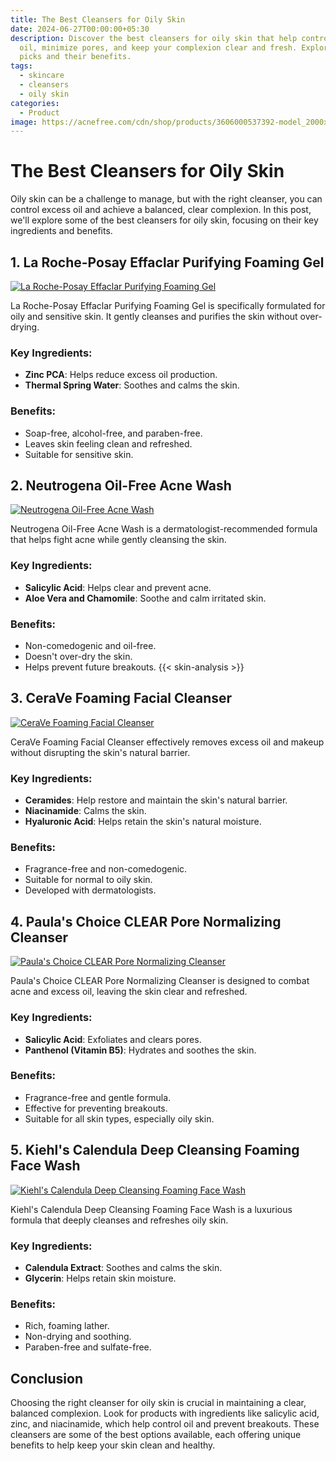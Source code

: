 ```yaml
---
title: The Best Cleansers for Oily Skin
date: 2024-06-27T00:00:00+05:30
description: Discover the best cleansers for oily skin that help control excess
  oil, minimize pores, and keep your complexion clear and fresh. Explore our top
  picks and their benefits.
tags:
  - skincare
  - cleansers
  - oily skin
categories:
  - Product
image: https://acnefree.com/cdn/shop/products/3606000537392-model_2000x2000.jpg?v=1634854375
---
```



# The Best Cleansers for Oily Skin

Oily skin can be a challenge to manage, but with the right cleanser, you can control excess oil and achieve a balanced, clear complexion. In this post, we'll explore some of the best cleansers for oily skin, focusing on their key ingredients and benefits.

## 1. **La Roche-Posay Effaclar Purifying Foaming Gel**

[![La Roche-Posay Effaclar Purifying Foaming Gel](https://static.thcdn.com/images/large/original//productimg/1600/1600/11434754-1045138724467775.jpg)](https://www.walmart.com/ip/La-Roche-Posay-Effaclar-Purifying-Foaming-Gel-Cleanser-for-Oily-Skin-13-52-Fl-Oz/657602648)

La Roche-Posay Effaclar Purifying Foaming Gel is specifically formulated for oily and sensitive skin. It gently cleanses and purifies the skin without over-drying.

### Key Ingredients:
- **Zinc PCA**: Helps reduce excess oil production.
- **Thermal Spring Water**: Soothes and calms the skin.

### Benefits:
- Soap-free, alcohol-free, and paraben-free.
- Leaves skin feeling clean and refreshed.
- Suitable for sensitive skin.

## 2. **Neutrogena Oil-Free Acne Wash**

[![Neutrogena Oil-Free Acne Wash](https://images-cdn.ubuy.co.in/64fbbe454219dc4cbc56b5f7-neutrogena-oil-free-acne-face-wash-with.jpg)](https://www.walmart.com/ip/Neutrogena-Oil-Free-Salicylic-Acid-Acne-Face-Wash-and-Facial-Cleanser-9-1-fl-oz/10308600)

Neutrogena Oil-Free Acne Wash is a dermatologist-recommended formula that helps fight acne while gently cleansing the skin.

### Key Ingredients:
- **Salicylic Acid**: Helps clear and prevent acne.
- **Aloe Vera and Chamomile**: Soothe and calm irritated skin.

### Benefits:
- Non-comedogenic and oil-free.
- Doesn't over-dry the skin.
- Helps prevent future breakouts.
{{< skin-analysis >}}

## 3. **CeraVe Foaming Facial Cleanser**

[![CeraVe Foaming Facial Cleanser](https://static.beautytocare.com/cdn-cgi/image/width=1600,height=1600,f=auto/media/catalog/product//c/e/cerave-foaming-cleanser-normal-to-oily-skin-236ml_3.jpg)](https://www.walmart.com/ip/CeraVe-Foaming-Facial-Cleanser-Daily-Face-Wash-for-Normal-to-Oily-Skin-12-fl-oz/836389588)

CeraVe Foaming Facial Cleanser effectively removes excess oil and makeup without disrupting the skin's natural barrier.

### Key Ingredients:
- **Ceramides**: Help restore and maintain the skin's natural barrier.
- **Niacinamide**: Calms the skin.
- **Hyaluronic Acid**: Helps retain the skin's natural moisture.

### Benefits:
- Fragrance-free and non-comedogenic.
- Suitable for normal to oily skin.
- Developed with dermatologists.

## 4. **Paula's Choice CLEAR Pore Normalizing Cleanser**

[![Paula's Choice CLEAR Pore Normalizing Cleanser](https://theskincarelibrary.com/cdn/shop/products/Paula_sChoiceClearPoreNormalizingCleanser_800x.jpg?v=1639422638)](https://www.walmart.com/ip/CLEAR-Pore-Normalizing-Acne-Cleanser-6-oz-177-mL/2677471334)

Paula's Choice CLEAR Pore Normalizing Cleanser is designed to combat acne and excess oil, leaving the skin clear and refreshed.

### Key Ingredients:
- **Salicylic Acid**: Exfoliates and clears pores.
- **Panthenol (Vitamin B5)**: Hydrates and soothes the skin.

### Benefits:
- Fragrance-free and gentle formula.
- Effective for preventing breakouts.
- Suitable for all skin types, especially oily skin.

## 5. **Kiehl's Calendula Deep Cleansing Foaming Face Wash**

[![Kiehl's Calendula Deep Cleansing Foaming Face Wash](https://www.kiehls.com/dw/image/v2/AAFM_PRD/on/demandware.static/-/Sites-kiehls_us-Library/default/images/articles/article-images/calendula-benefits-for-skin_CalendulaFaceWash.jpg?sw=480)](https://www.walmart.com/ip/Kiehl-s-Calendula-Deep-Cleansing-Foaming-Face-Wash-2-5oz-75ml/388572959)

Kiehl's Calendula Deep Cleansing Foaming Face Wash is a luxurious formula that deeply cleanses and refreshes oily skin.

### Key Ingredients:
- **Calendula Extract**: Soothes and calms the skin.
- **Glycerin**: Helps retain skin moisture.

### Benefits:
- Rich, foaming lather.
- Non-drying and soothing.
- Paraben-free and sulfate-free.

## Conclusion

Choosing the right cleanser for oily skin is crucial in maintaining a clear, balanced complexion. Look for products with ingredients like salicylic acid, zinc, and niacinamide, which help control oil and prevent breakouts. These cleansers are some of the best options available, each offering unique benefits to help keep your skin clean and healthy.

